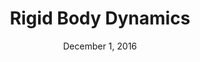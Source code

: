 ---
title:  Rigid Body Dynamics
date: December 1, 2016
tags:  linear-algebra, game-dev
thumb_url: images/misc/rect4.PNG
banner_url: images/misc/long5.PNG
unpublished: True
summary: Fast and accurate rigid body dynamics for games!
---